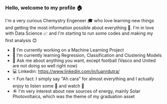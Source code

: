 ### Hello, welcome to my profile :house:

I'm a very curious Chemystry Engeneer :mortar_board: who love learning new things and getting the most information possible about everything :microscope:. I'm in love with Data Science :chart_with_upwards_trend: and I'm starting to run some codes and making my first analysis :blush:

- 🔭 I’m currently working on a Machine Learning Project
- 🌱 I’m currently learning Regression, Classification and Clustering Models
- 💬 Ask me about anything you want, except football (Vasco and United are not doing so well right now)
- :computer: Linkedin: https://www.linkedin.com/in/luanrdutra/
- ⚡ Fun fact: I simply say "Ah cara" for almost everything and I actually enjoy to listen some :musical_keyboard: and watch :tennis:
- :sunny: I'm very interest about new sources of energy, mainly Solar Photovoltaics, which was the theme of my graduation asset 
